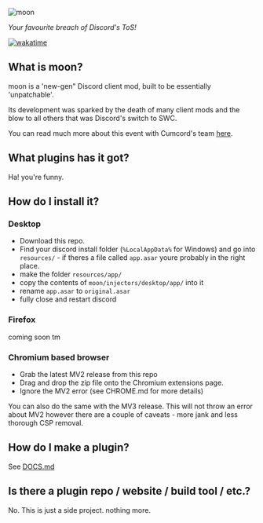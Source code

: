 ![moon](https://github.com/moon-inj/moon/raw/main/packages/moon-assets/banner/banner.png)

_Your favourite breach of Discord's ToS!_

[![wakatime](https://wakatime.com/badge/github/moon-inj/moon.svg)](https://wakatime.com/badge/github/moon-inj/moon)

## What is moon?

moon is a 'new-gen" Discord client mod, built to be essentially 'unpatchable'.

Its development was sparked by the death of many client mods and the blow
to all others that was Discord's switch to SWC.

You can read much more about this event with Cumcord's team [here](https://cumcord.com/an-exercise-in-futility).


## What plugins has it got?

Ha! you're funny.

## How do I install it?

### Desktop

- Download this repo.
- Find your discord install folder (`%LocalAppData%` for Windows) and go into `resources/` - if theres a file called `app.asar` youre probably in the right place.
- make the folder `resources/app/`
- copy the contents of `moon/injectors/desktop/app/` into it
- rename `app.asar` to `original.asar`
- fully close and restart discord

### Firefox

coming soon tm

### Chromium based browser

- Grab the latest MV2 release from this repo
- Drag and drop the zip file onto the Chromium extensions page.
- Ignore the MV2 error (see CHROME.md for more details)

You can also do the same with the MV3 release.
This will not throw an error about MV2 however there are a couple of
caveats - more jank and less thorough CSP removal.

## How do I make a plugin?

See [DOCS.md](DOCS.md)

## Is there a plugin repo / website / build tool / etc.?

No.
This is just a side project. nothing more.

